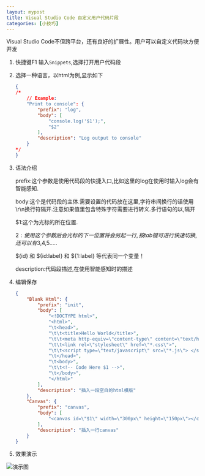 ```yaml
---
layout: mypost
title: Visual Studio Code 自定义用户代码片段
categories: [小技巧]
---
```

Visual Studio Code不但跨平台，还有良好的扩展性。用户可以自定义代码块方便开发

1. 快捷键F1 输入`Snippets`,选择打开用户代码段

2. 选择一种语言，以html为例,显示如下

    ```json
    {
    /*
        // Example:
        "Print to console": {
            "prefix": "log",
            "body": [
                "console.log('$1');",
                "$2"
            ],
            "description": "Log output to console"
        }
    */
    }
    ```

3. 语法介绍

    prefix:这个参数是使用代码段的快捷入口,比如这里的log在使用时输入log会有智能感知.

    body:这个是代码段的主体.需要设置的代码放在这里,字符串间换行的话使用\r\n换行符隔开.注意如果值里包含特殊字符需要进行转义.多行语句的以,隔开

    $1:这个为光标的所在位置.

    $2:使用这个参数后会光标的下一位置将会另起一行,按tab键可进行快速切换,还可以有$3,$4,$5.....

    ${id} 和 ${id:label} 和 ${1:label} 等代表同一个变量！

    description:代码段描述,在使用智能感知时的描述

4. 编辑保存

    ```json
    {
        "Blank Html": {
            "prefix": "init",
            "body": [
                "<!DOCTYPE html>",
                "<html>",
                "\t<head>",
                "\t\t<title>Hello World</title>",
                "\t\t<meta http-equiv=\"content-type\" content=\"text/html; charset=utf-8\">",
                "\t\t<link rel=\"stylesheet\" href=\"*.css\">",
                "\t\t<script type=\"text/javascript\" src=\"*.js\"> </script>",
                "\t</head>",
                "\t<body>",
                "\t\t<!-- Code Here $1 -->",
                "\t</body>",
                "</html>"
            ],
            "description": "插入一段空白的html模版"
        },
        "Canvas": {
            "prefix": "canvas",
            "body": [
                "<canvas id=\"$1\" width=\"300px\" height=\"150px\"></canvas>"
            ],
            "description": "插入一行canvas"
        }
    }
    ```

5. 效果演示

![演示图](20170316-01.gif)

